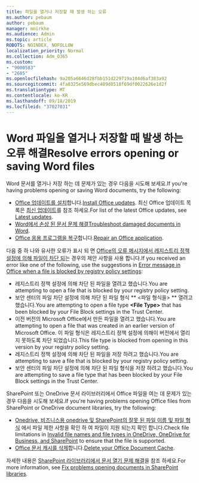 ```yaml
---
title: 파일을 열거나 저장할 때 발생 하는 오류
ms.author: pebaum
author: pebaum
manager: mnirkhe
ms.audience: Admin
ms.topic: article
ROBOTS: NOINDEX, NOFOLLOW
localization_priority: Normal
ms.collection: Adm_O365
ms.custom:
- "9000583"
- "2685"
ms.openlocfilehash: 9a205a6646d28fbb151d229719a104d6af383a92
ms.sourcegitcommit: 4fa8325e569dbec489d0518f69df0022626e1d2f
ms.translationtype: MT
ms.contentlocale: ko-KR
ms.lasthandoff: 09/18/2019
ms.locfileid: "37027031"
---
```

# <a name="resolve-errors-opening-or-saving-word-files"></a><span data-ttu-id="dfe2d-102">Word 파일을 열거나 저장할 때 발생 하는 오류 해결</span><span class="sxs-lookup"><span data-stu-id="dfe2d-102">Resolve errors opening or saving Word files</span></span>

<span data-ttu-id="dfe2d-103">Word 문서를 열거나 저장 하는 데 문제가 있는 경우 다음을 시도해 보세요.</span><span class="sxs-lookup"><span data-stu-id="dfe2d-103">If you're having problems opening or saving Word documents, try the following:</span></span>

- <span data-ttu-id="dfe2d-104">[Office 업데이트를 설치](https://support.office.com/article/2ab296f3-7f03-43a2-8e50-46de917611c5)합니다.</span><span class="sxs-lookup"><span data-stu-id="dfe2d-104">[Install Office updates](https://support.office.com/article/2ab296f3-7f03-43a2-8e50-46de917611c5).</span></span> <span data-ttu-id="dfe2d-105">최신 Office 업데이트 목록은 [최신 업데이트](https://docs.microsoft.com/officeupdates/office-updates-msi)를 참조 하세요.</span><span class="sxs-lookup"><span data-stu-id="dfe2d-105">For list of the latest Office updates, see [Latest updates](https://docs.microsoft.com/officeupdates/office-updates-msi).</span></span>
- <span data-ttu-id="dfe2d-106">[Word에서 손상 된 문서 문제 해결](https://docs.microsoft.com/office/troubleshoot/word/damaged-documents-in-word)</span><span class="sxs-lookup"><span data-stu-id="dfe2d-106">[Troubleshoot damaged documents in Word](https://docs.microsoft.com/office/troubleshoot/word/damaged-documents-in-word).</span></span>
- <span data-ttu-id="dfe2d-107">[Office 응용 프로그램을 복구](https://support.office.com/Article/Repair-an-Office-application-7821d4b6-7c1d-4205-aa0e-a6b40c5bb88b)합니다.</span><span class="sxs-lookup"><span data-stu-id="dfe2d-107">[Repair an Office application](https://support.office.com/Article/Repair-an-Office-application-7821d4b6-7c1d-4205-aa0e-a6b40c5bb88b).</span></span>

<span data-ttu-id="dfe2d-108">다음 중 하 나와 유사한 오류가 표시 되 면 [Office의 오류 메시지에서 레지스트리 정책 설정에 의해 파일이 차단 되](https://docs.microsoft.com/office/troubleshoot/settings/file-blocked-in-office)는 경우의 제안 사항을 사용 합니다.</span><span class="sxs-lookup"><span data-stu-id="dfe2d-108">If you received an error like one of the following, use the suggestions in [Error message in Office when a file is blocked by registry policy settings](https://docs.microsoft.com/office/troubleshoot/settings/file-blocked-in-office):</span></span>

- <span data-ttu-id="dfe2d-109">레지스트리 정책 설정에 의해 차단 된 파일을 열려고 했습니다.</span><span class="sxs-lookup"><span data-stu-id="dfe2d-109">You are attempting to open a file that is blocked by your registry policy setting.</span></span>
- <span data-ttu-id="dfe2d-110">보안 센터의 파일 차단 설정에 의해 차단 된 파일 형식 \*\* \<파일 형식을\> \*\* 열려고 했습니다.</span><span class="sxs-lookup"><span data-stu-id="dfe2d-110">You are attempting to open a file type **\<File Type\>** that has been blocked by your File Block settings in the Trust Center.</span></span>
- <span data-ttu-id="dfe2d-111">이전 버전의 Microsoft Office에서 만든 파일을 열려고 했습니다.</span><span class="sxs-lookup"><span data-stu-id="dfe2d-111">You are attempting to open a file that was created in an earlier version of Microsoft Office.</span></span> <span data-ttu-id="dfe2d-112">이 파일 형식은 레지스트리 정책 설정에 의해이 버전에서 열리지 못하도록 차단 되었습니다.</span><span class="sxs-lookup"><span data-stu-id="dfe2d-112">This file type is blocked from opening in this version by your registry policy setting.</span></span>
- <span data-ttu-id="dfe2d-113">레지스트리 정책 설정에 의해 차단 된 파일을 저장 하려고 했습니다.</span><span class="sxs-lookup"><span data-stu-id="dfe2d-113">You are attempting to save a file that is blocked by your registry policy setting.</span></span>
- <span data-ttu-id="dfe2d-114">보안 센터의 파일 차단 설정에 의해 차단 된 파일 형식을 저장 하려고 했습니다.</span><span class="sxs-lookup"><span data-stu-id="dfe2d-114">You are attempting to save a file type that has been blocked by your File Block settings in the Trust Center.</span></span>

<span data-ttu-id="dfe2d-115">SharePoint 또는 OneDrive 문서 라이브러리에서 Office 파일을 여는 데 문제가 있는 경우 다음을 시도해 보세요.</span><span class="sxs-lookup"><span data-stu-id="dfe2d-115">If you're having problems opening Office files from SharePoint or OneDrive document libraries, try the following:</span></span>

- <span data-ttu-id="dfe2d-116">[Onedrive, 비즈니스용 onedrive 및 SharePoint의 잘못 된 파일 이름 및 파일 형식](https://support.office.com/article/64883a5d-228e-48f5-b3d2-eb39e07630fa) 에서 파일 제한 사항을 확인 하 여 파일이 지원 되는지 확인 합니다.</span><span class="sxs-lookup"><span data-stu-id="dfe2d-116">Check file limitations in [Invalid file names and file types in OneDrive, OneDrive for Business, and SharePoint](https://support.office.com/article/64883a5d-228e-48f5-b3d2-eb39e07630fa) to ensure that the file is supported.</span></span> 
- <span data-ttu-id="dfe2d-117">[Office 문서 캐시를 삭제](https://support.office.com/article/b1d3765e-d71b-4bb8-99ca-acd22c42995d
)합니다.</span><span class="sxs-lookup"><span data-stu-id="dfe2d-117">[Delete your Office Document Cache](https://support.office.com/article/b1d3765e-d71b-4bb8-99ca-acd22c42995d
).</span></span> 

<span data-ttu-id="dfe2d-118">자세한 내용은 [SharePoint 라이브러리에서 문서 열기 문제 해결](https://support.office.com/article/31329fa1-4ad0-47fc-95d8-bb0c5b12a536)을 참조 하세요.</span><span class="sxs-lookup"><span data-stu-id="dfe2d-118">For more information, see [Fix problems opening documents in SharePoint libraries](https://support.office.com/article/31329fa1-4ad0-47fc-95d8-bb0c5b12a536).</span></span>